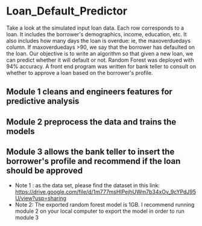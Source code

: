# Loan_Default_Predictor
Take a look at the simulated input loan data. Each row corresponds to a loan. It includes the borrower's demographics, income, education, etc. It also includes how many days the loan is overdue: ie, the maxoverduedays column. If maxoverduedays >90, we say that the borrower has defaulted on the loan.  Our objective is to write an algorithm so that given a new loan, we can predict whether it will default or not. Random Forest was deployed with 94% accuracy. A front end program was written for bank teller to consult on whether to approve a loan based on the borrower's profile. 


## Module 1 cleans and engineers features for predictive analysis
## Module 2 preprocess the data and trains the models
## Module 3 allows the bank teller to insert the borrower's profile and recommend if the loan should be approved

* Note 1 : as the data set, please find the dataset in this link: https://drive.google.com/file/d/1m777msHIPejhUWm7b34xOv_9cYPdJ95U/view?usp=sharing
* Note 2: The exported random forest model is 1GB. I recommend running module 2 on your local computer to export the model in order to run module 3 
